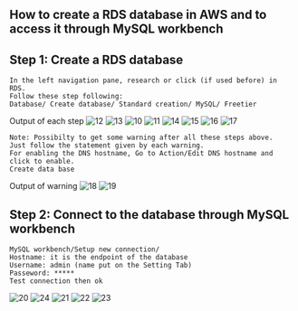 ## How to create a RDS database in AWS and to access it through MySQL workbench ##

## Step 1: Create a RDS database 

```{r}
In the left navigation pane, research or click (if used before) in RDS. 
Follow these step following:
Database/ Create database/ Standard creation/ MySQL/ Freetier
```
Output of each step
![12](https://user-images.githubusercontent.com/51121757/70648851-df1fa100-1c43-11ea-8c4a-77bf41773551.PNG)
![13](https://user-images.githubusercontent.com/51121757/70649046-476e8280-1c44-11ea-9456-748d0525fd97.PNG)
![10](https://user-images.githubusercontent.com/51121757/70648100-45a3bf80-1c42-11ea-8e5a-6984fb620f5a.PNG)
![11](https://user-images.githubusercontent.com/51121757/70648579-438e3080-1c43-11ea-9887-18c7b335ef83.PNG)
![14](https://user-images.githubusercontent.com/51121757/70649313-cfed2300-1c44-11ea-8816-19afec1676af.PNG)
![15](https://user-images.githubusercontent.com/51121757/70649501-3114f680-1c45-11ea-8251-6fd40a07de94.PNG)
![16](https://user-images.githubusercontent.com/51121757/70649678-8e10ac80-1c45-11ea-815f-7bdfa5775f93.PNG)
![17](https://user-images.githubusercontent.com/51121757/70649781-bb5d5a80-1c45-11ea-98bd-90b78ac8977a.PNG)

```{r}
Note: Possibilty to get some warning after all these steps above.
Just follow the statement given by each warning. 
For enabling the DNS hostname, Go to Action/Edit DNS hostname and click to enable.
Create data base 
```
Output of warning
![18](https://user-images.githubusercontent.com/51121757/70650068-48a0af00-1c46-11ea-94ad-31fdd0df41f9.PNG)
![19](https://user-images.githubusercontent.com/51121757/70650073-4c343600-1c46-11ea-8c61-fca3d49d64ab.PNG)


## Step 2: Connect to the database through MySQL workbench

```{r}
MySQL workbench/Setup new connection/
Hostname: it is the endpoint of the database
Username: admin (name put on the Setting Tab) 
Passeword: *****
Test connection then ok
```

![20](https://user-images.githubusercontent.com/51121757/70650726-83efad80-1c47-11ea-8852-0c63d4b96f3c.PNG)
![24](https://user-images.githubusercontent.com/51121757/70651240-5bb47e80-1c48-11ea-849c-dfb58015c769.PNG)
![21](https://user-images.githubusercontent.com/51121757/70650728-85b97100-1c47-11ea-8ef0-647efc905f7f.PNG)
![22](https://user-images.githubusercontent.com/51121757/70650732-87833480-1c47-11ea-94ff-876d66a3493d.PNG)
![23](https://user-images.githubusercontent.com/51121757/70650735-894cf800-1c47-11ea-8965-7f6f40148ec3.PNG)


